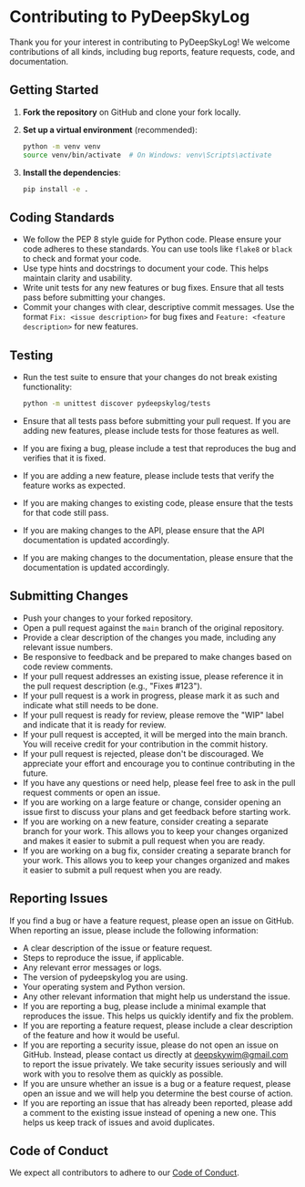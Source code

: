 # Contributing to PyDeepSkyLog

Thank you for your interest in contributing to PyDeepSkyLog! We welcome contributions of all kinds, including bug reports, feature requests, code, and documentation.

## Getting Started

1. **Fork the repository** on GitHub and clone your fork locally.
2. **Set up a virtual environment** (recommended):

   ```bash
   python -m venv venv
   source venv/bin/activate  # On Windows: venv\Scripts\activate
   ```
3. **Install the dependencies**:

   ```bash
   pip install -e .
   ```
   
## Coding Standards

- We follow the PEP 8 style guide for Python code. Please ensure your code adheres to these standards. You can use tools like `flake8` or `black` to check and format your code.
- Use type hints and docstrings to document your code. This helps maintain clarity and usability.
- Write unit tests for any new features or bug fixes. Ensure that all tests pass before submitting your changes.
- Commit your changes with clear, descriptive commit messages. Use the format `Fix: <issue description>` for bug fixes and `Feature: <feature description>` for new features.

## Testing

- Run the test suite to ensure that your changes do not break existing functionality:

  ```bash
  python -m unittest discover pydeepskylog/tests
  ```
  
- Ensure that all tests pass before submitting your pull request. If you are adding new features, please include tests for those features as well.
- If you are fixing a bug, please include a test that reproduces the bug and verifies that it is fixed.
- If you are adding a new feature, please include tests that verify the feature works as expected.
- If you are making changes to existing code, please ensure that the tests for that code still pass.
- If you are making changes to the API, please ensure that the API documentation is updated accordingly.
- If you are making changes to the documentation, please ensure that the documentation is updated accordingly.

## Submitting Changes

- Push your changes to your forked repository.
- Open a pull request against the `main` branch of the original repository.
- Provide a clear description of the changes you made, including any relevant issue numbers.
- Be responsive to feedback and be prepared to make changes based on code review comments.
- If your pull request addresses an existing issue, please reference it in the pull request description (e.g., "Fixes #123").
- If your pull request is a work in progress, please mark it as such and indicate what still needs to be done.
- If your pull request is ready for review, please remove the "WIP" label and indicate that it is ready for review.
- If your pull request is accepted, it will be merged into the main branch. You will receive credit for your contribution in the commit history.
- If your pull request is rejected, please don't be discouraged. We appreciate your effort and encourage you to continue contributing in the future.
- If you have any questions or need help, please feel free to ask in the pull request comments or open an issue.
- If you are working on a large feature or change, consider opening an issue first to discuss your plans and get feedback before starting work.
- If you are working on a new feature, consider creating a separate branch for your work. This allows you to keep your changes organized and makes it easier to submit a pull request when you are ready.
- If you are working on a bug fix, consider creating a separate branch for your work. This allows you to keep your changes organized and makes it easier to submit a pull request when you are ready.

## Reporting Issues
If you find a bug or have a feature request, please open an issue on GitHub. When reporting an issue, please include the following information:
- A clear description of the issue or feature request.
- Steps to reproduce the issue, if applicable.
- Any relevant error messages or logs.
- The version of pydeepskylog you are using.
- Your operating system and Python version.
- Any other relevant information that might help us understand the issue.
- If you are reporting a bug, please include a minimal example that reproduces the issue. This helps us quickly identify and fix the problem.
- If you are reporting a feature request, please include a clear description of the feature and how it would be useful.
- If you are reporting a security issue, please do not open an issue on GitHub. Instead, please contact us directly at [deepskywim@gmail.com](mailto:deepskywim@gmail.com) to report the issue privately. We take security issues seriously and will work with you to resolve them as quickly as possible.
- If you are unsure whether an issue is a bug or a feature request, please open an issue and we will help you determine the best course of action.
- If you are reporting an issue that has already been reported, please add a comment to the existing issue instead of opening a new one. This helps us keep track of issues and avoid duplicates.

## Code of Conduct

We expect all contributors to adhere to our [Code of Conduct](CODE_OF_CONDUCT.md).


